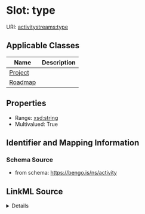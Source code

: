 # Slot: type

URI: [activitystreams:type](https://www.w3.org/ns/activitystreams#type)



<!-- no inheritance hierarchy -->




## Applicable Classes

| Name | Description |
| --- | --- |
[Project](Project.md) | 
[Roadmap](Roadmap.md) | 






## Properties

* Range: [xsd:string](http://www.w3.org/2001/XMLSchema#string)
* Multivalued: True








## Identifier and Mapping Information







### Schema Source


* from schema: https://bengo.is/ns/activity




## LinkML Source

<details>
```yaml
name: type
from_schema: https://bengo.is/ns/activity
rank: 1000
slot_uri: activitystreams:type
multivalued: true
alias: type
domain_of:
- Project
- Roadmap
range: string

```
</details>